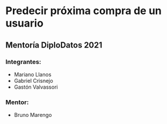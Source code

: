 # Predecir próxima compra de un usuario
## Mentoría DiploDatos 2021

### Integrantes: 
- Mariano Llanos
- Gabriel Crisnejo
- Gastón Valvassori

### Mentor: 
- Bruno Marengo
